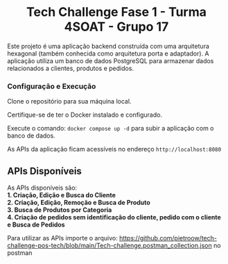 <h1 align="center">Tech Challenge Fase 1 - Turma 4SOAT - Grupo 17</h1>
Este projeto é uma aplicação backend construída com uma arquitetura hexagonal (também conhecida como arquitetura porta e adaptador). 
A aplicação utiliza um banco de dados PostgreSQL para armazenar dados relacionados a clientes, produtos e pedidos.

<h3>Configuração e Execução</h3>
Clone o repositório para sua máquina local.

Certifique-se de ter o Docker instalado e configurado.

Execute o comando: ``` docker compose up -d ``` para subir a aplicação com o banco de dados.

As APIs da aplicação ficam acessíveis no endereço ``` http://localhost:8080 ```


## APIs Disponíveis

As APIs disponíveis são: <br />
**1. Criação, Edição e Busca do Cliente** <br />
**2. Criação, Edição, Remoção e Busca de Produto**<br />
**3. Busca de Produtos por Categoria**<br />
**4. Criação de pedidos sem identificação do cliente, pedido com o cliente e Busca de Pedidos**<br />

Para utilizar as APIs importe o arquivo: https://github.com/pietroow/tech-challenge-pos-tech/blob/main/Tech-challenge.postman_collection.json no postman
